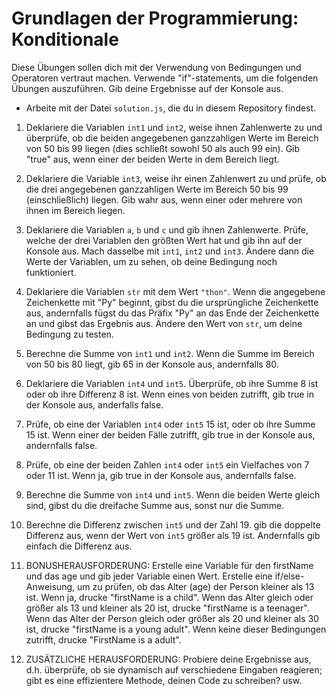 # Grundlagen der Programmierung: Konditionale

Diese Übungen sollen dich mit der Verwendung von Bedingungen und Operatoren vertraut machen. Verwende "if"-statements, um die folgenden Übungen auszuführen. Gib deine Ergebnisse auf der Konsole aus.

* Arbeite mit der Datei `solution.js`, die du in diesem Repository findest.

1. Deklariere die Variablen `int1` und `int2`, weise ihnen Zahlenwerte zu und überprüfe, ob die beiden angegebenen ganzzahligen Werte im Bereich von 50 bis 99 liegen (dies schließt sowohl 50 als auch 99 ein). Gib "true" aus, wenn einer der beiden Werte in dem Bereich liegt.

2. Deklariere die Variable `int3`, weise ihr einen Zahlenwert zu und prüfe, ob die drei angegebenen ganzzahligen Werte im Bereich 50 bis 99 (einschließlich) liegen. Gib wahr aus, wenn einer oder mehrere von ihnen im Bereich liegen.

3. Deklariere die Variablen `a`, `b` und `c` und gib ihnen Zahlenwerte. Prüfe, welche der drei Variablen den größten Wert hat und gib ihn auf der Konsole aus. Mach dasselbe mit `int1`, `int2` und `int3`. Ändere dann die Werte der Variablen, um zu sehen, ob deine Bedingung noch funktioniert.

4. Deklariere die Variablen `str` mit dem Wert `"thon"`. Wenn die angegebene Zeichenkette mit "Py" beginnt, gibst du die ursprüngliche Zeichenkette aus, andernfalls fügst du das Präfix "Py" an das Ende der Zeichenkette an und gibst das Ergebnis aus. Ändere den Wert von `str`, um deine Bedingung zu testen.

5. Berechne die Summe von `int1` und `int2`. Wenn die Summe im Bereich von 50 bis 80 liegt, gib 65 in der Konsole aus, andernfalls 80.

6. Deklariere die Variablen `int4` und `int5`. Überprüfe, ob ihre Summe 8 ist oder ob ihre Differenz 8 ist. Wenn eines von beiden zutrifft, gib true in der Konsole aus, anderfalls false.

7. Prüfe, ob eine der Variablen `int4` oder `int5` 15 ist, oder ob ihre Summe 15 ist. Wenn einer der beiden Fälle zutrifft, gib true in der Konsole aus, andernfalls false.

8. Prüfe, ob eine der beiden Zahlen `int4` oder `int5` ein Vielfaches von 7 oder 11 ist. Wenn ja, gib true in der Konsole aus, andernfalls false.

9. Berechne die Summe von `int4` und `int5`. Wenn die beiden Werte gleich sind, gibst du die dreifache Summe aus, sonst nur die Summe.

10. Berechne die Differenz zwischen `int5` und der Zahl 19. gib die doppelte Differenz aus, wenn der Wert von `int5` größer als 19 ist. Andernfalls gib einfach die Differenz aus.

11. BONUSHERAUSFORDERUNG: Erstelle eine Variable für den firstName und das age und gib jeder Variable einen Wert. Erstelle eine if/else-Anweisung, um zu prüfen, ob das Alter (age) der Person kleiner als 13 ist. Wenn ja, drucke "firstName is a child". Wenn das Alter gleich oder größer als 13 und kleiner als 20 ist, drucke "firstName is a teenager". Wenn das Alter der Person gleich oder größer als 20 und kleiner als 30 ist, drucke "firstName is a young adult". Wenn keine dieser Bedingungen zutrifft, drucke "FirstName is a adult".

12. ZUSÄTZLICHE HERAUSFORDERUNG: Probiere deine Ergebnisse aus, d.h. überprüfe, ob sie dynamisch auf verschiedene Eingaben reagieren; gibt es eine effizientere Methode, deinen Code zu schreiben? usw.
